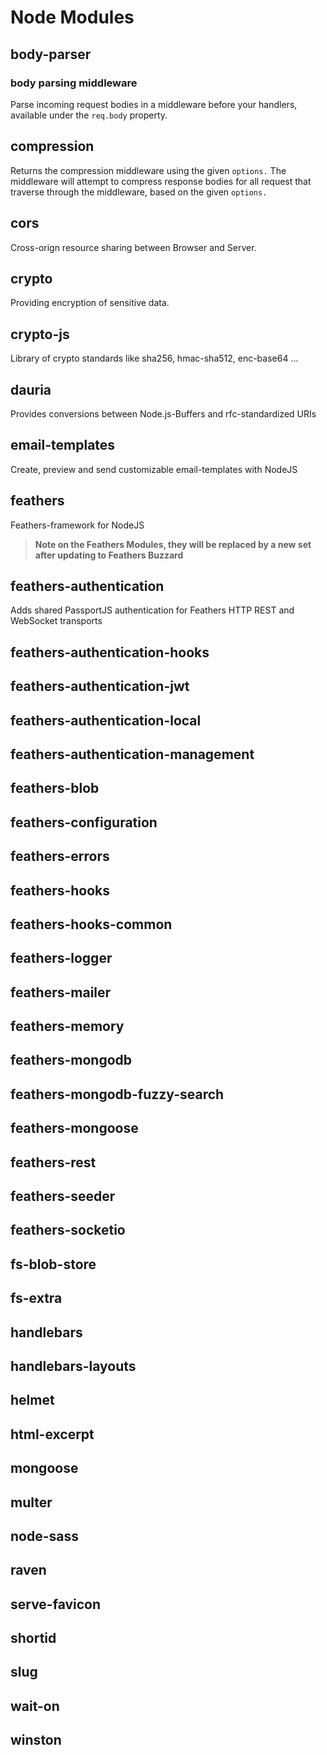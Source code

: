 # Node Modules

## body-parser

### body parsing middleware

Parse incoming request bodies in a middleware before your handlers, available under the `req.body` property.

## compression

Returns the compression middleware using the given `options.` The middleware will attempt to compress response bodies for all request that traverse through the middleware, based on the given `options.`

## cors

Cross-orign resource sharing between Browser and Server.

## crypto

Providing encryption of sensitive data.

## crypto-js

Library of crypto standards like sha256, hmac-sha512, enc-base64 ...

## dauria

Provides conversions between Node.js-Buffers and rfc-standardized URIs

## email-templates

Create, preview and send customizable email-templates with NodeJS

## feathers

Feathers-framework for NodeJS

> **Note on the Feathers Modules, they will be replaced by a new set after updating to Feathers Buzzard**

## feathers-authentication

Adds shared PassportJS authentication for Feathers HTTP REST and WebSocket transports

## feathers-authentication-hooks

## feathers-authentication-jwt

## feathers-authentication-local

## feathers-authentication-management

## feathers-blob

## feathers-configuration

## feathers-errors

## feathers-hooks

## feathers-hooks-common

## feathers-logger

## feathers-mailer

## feathers-memory

## feathers-mongodb

## feathers-mongodb-fuzzy-search

## feathers-mongoose

## feathers-rest

## feathers-seeder

## feathers-socketio

## fs-blob-store

## fs-extra

## handlebars

## handlebars-layouts

## helmet

## html-excerpt

## mongoose

## multer

## node-sass

## raven

## serve-favicon

## shortid

## slug

## wait-on

## winston



